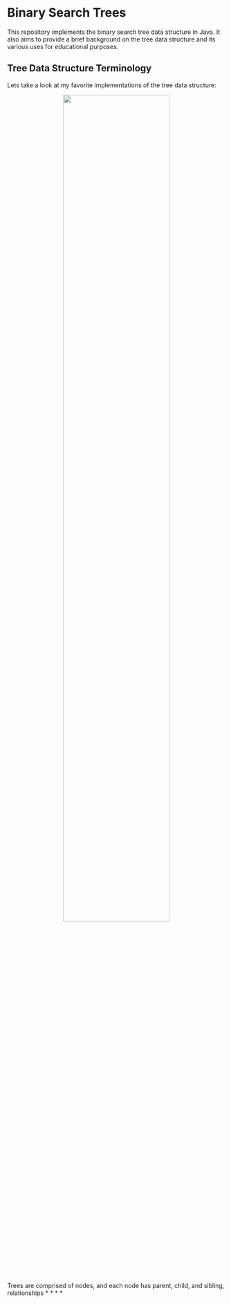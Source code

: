 # Binary Search Trees
This repository implements the binary search tree data structure in Java. It also aims to provide a brief background on the tree data structure and its various uses for educational purposes.
## Tree Data Structure Terminology

Lets take a look at my favorite implementations of the tree data structure:

<p align="center">
  <img width="70%" src="https://github.com/gurkamalpsc/binary-search-trees/blob/master/img/starkFamilyTree.jpg">
</p>

Trees are comprised of nodes, and each node has parent, child, and sibling, relationships
*
*
*
*

